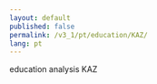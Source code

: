 ```yaml
---
layout: default
published: false
permalink: /v3_1/pt/education/KAZ/
lang: pt
---
```


education analysis KAZ
